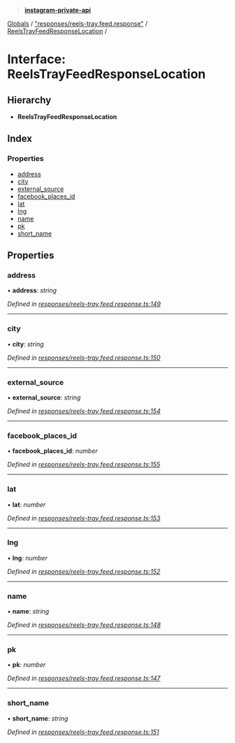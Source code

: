 > **[instagram-private-api](../README.md)**

[Globals](../README.md) / ["responses/reels-tray.feed.response"](../modules/_responses_reels_tray_feed_response_.md) / [ReelsTrayFeedResponseLocation](_responses_reels_tray_feed_response_.reelstrayfeedresponselocation.md) /

# Interface: ReelsTrayFeedResponseLocation

## Hierarchy

* **ReelsTrayFeedResponseLocation**

## Index

### Properties

* [address](_responses_reels_tray_feed_response_.reelstrayfeedresponselocation.md#address)
* [city](_responses_reels_tray_feed_response_.reelstrayfeedresponselocation.md#city)
* [external_source](_responses_reels_tray_feed_response_.reelstrayfeedresponselocation.md#external_source)
* [facebook_places_id](_responses_reels_tray_feed_response_.reelstrayfeedresponselocation.md#facebook_places_id)
* [lat](_responses_reels_tray_feed_response_.reelstrayfeedresponselocation.md#lat)
* [lng](_responses_reels_tray_feed_response_.reelstrayfeedresponselocation.md#lng)
* [name](_responses_reels_tray_feed_response_.reelstrayfeedresponselocation.md#name)
* [pk](_responses_reels_tray_feed_response_.reelstrayfeedresponselocation.md#pk)
* [short_name](_responses_reels_tray_feed_response_.reelstrayfeedresponselocation.md#short_name)

## Properties

###  address

• **address**: *string*

*Defined in [responses/reels-tray.feed.response.ts:149](https://github.com/dilame/instagram-private-api/blob/3e16058/src/responses/reels-tray.feed.response.ts#L149)*

___

###  city

• **city**: *string*

*Defined in [responses/reels-tray.feed.response.ts:150](https://github.com/dilame/instagram-private-api/blob/3e16058/src/responses/reels-tray.feed.response.ts#L150)*

___

###  external_source

• **external_source**: *string*

*Defined in [responses/reels-tray.feed.response.ts:154](https://github.com/dilame/instagram-private-api/blob/3e16058/src/responses/reels-tray.feed.response.ts#L154)*

___

###  facebook_places_id

• **facebook_places_id**: *number*

*Defined in [responses/reels-tray.feed.response.ts:155](https://github.com/dilame/instagram-private-api/blob/3e16058/src/responses/reels-tray.feed.response.ts#L155)*

___

###  lat

• **lat**: *number*

*Defined in [responses/reels-tray.feed.response.ts:153](https://github.com/dilame/instagram-private-api/blob/3e16058/src/responses/reels-tray.feed.response.ts#L153)*

___

###  lng

• **lng**: *number*

*Defined in [responses/reels-tray.feed.response.ts:152](https://github.com/dilame/instagram-private-api/blob/3e16058/src/responses/reels-tray.feed.response.ts#L152)*

___

###  name

• **name**: *string*

*Defined in [responses/reels-tray.feed.response.ts:148](https://github.com/dilame/instagram-private-api/blob/3e16058/src/responses/reels-tray.feed.response.ts#L148)*

___

###  pk

• **pk**: *number*

*Defined in [responses/reels-tray.feed.response.ts:147](https://github.com/dilame/instagram-private-api/blob/3e16058/src/responses/reels-tray.feed.response.ts#L147)*

___

###  short_name

• **short_name**: *string*

*Defined in [responses/reels-tray.feed.response.ts:151](https://github.com/dilame/instagram-private-api/blob/3e16058/src/responses/reels-tray.feed.response.ts#L151)*